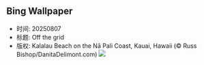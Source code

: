 ## Bing Wallpaper
- 时间: 20250807
- 标题: Off the grid
- 版权: Kalalau Beach on the Nā Pali Coast, Kauai, Hawaii (© Russ Bishop/DanitaDelimont.com)
![](https://cn.bing.com/th?id=OHR.NaPaliKauai_EN-US7451684312_UHD.jpg&rf=LaDigue_UHD.jpg&pid=hp&w=3840&h=2160&rs=1&c=4)
